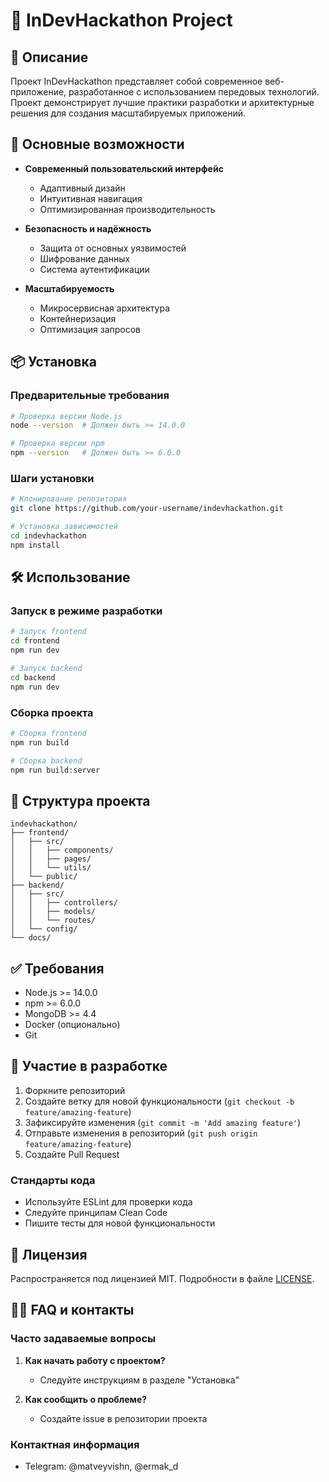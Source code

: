 # 🎯 InDevHackathon Project

## 📝 Описание
Проект InDevHackathon представляет собой современное веб-приложение, разработанное с использованием передовых технологий. Проект демонстрирует лучшие практики разработки и архитектурные решения для создания масштабируемых приложений.

## 🚀 Основные возможности
- **Современный пользовательский интерфейс**
  - Адаптивный дизайн
  - Интуитивная навигация
  - Оптимизированная производительность

- **Безопасность и надёжность**
  - Защита от основных уязвимостей
  - Шифрование данных
  - Система аутентификации

- **Масштабируемость**
  - Микросервисная архитектура
  - Контейнеризация
  - Оптимизация запросов

## 📦 Установка

### Предварительные требования
```bash
# Проверка версии Node.js
node --version  # Должен быть >= 14.0.0

# Проверка версии npm
npm --version   # Должен быть >= 6.0.0
```

### Шаги установки
```bash
# Клонирование репозитория
git clone https://github.com/your-username/indevhackathon.git

# Установка зависимостей
cd indevhackathon
npm install
```

## 🛠️ Использование

### Запуск в режиме разработки
```bash
# Запуск frontend
cd frontend
npm run dev

# Запуск backend
cd backend
npm run dev
```

### Сборка проекта
```bash
# Сборка frontend
npm run build

# Сборка backend
npm run build:server
```

## 📁 Структура проекта
```
indevhackathon/
├── frontend/
│   ├── src/
│   │   ├── components/
│   │   ├── pages/
│   │   └── utils/
│   └── public/
├── backend/
│   ├── src/
│   │   ├── controllers/
│   │   ├── models/
│   │   └── routes/
│   └── config/
└── docs/
```

## ✅ Требования
- Node.js >= 14.0.0
- npm >= 6.0.0
- MongoDB >= 4.4
- Docker (опционально)
- Git

## 🤝 Участие в разработке
1. Форкните репозиторий
2. Создайте ветку для новой функциональности (`git checkout -b feature/amazing-feature`)
3. Зафиксируйте изменения (`git commit -m 'Add amazing feature'`)
4. Отправьте изменения в репозиторий (`git push origin feature/amazing-feature`)
5. Создайте Pull Request

### Стандарты кода
- Используйте ESLint для проверки кода
- Следуйте принципам Clean Code
- Пишите тесты для новой функциональности

## 📄 Лицензия
Распространяется под лицензией MIT. Подробности в файле [LICENSE](LICENSE).

## 🙋‍♂️ FAQ и контакты

### Часто задаваемые вопросы
1. **Как начать работу с проектом?**
   - Следуйте инструкциям в разделе "Установка"

2. **Как сообщить о проблеме?**
   - Создайте issue в репозитории проекта

### Контактная информация
- Telegram: @matveyvishn, @ermak_d
